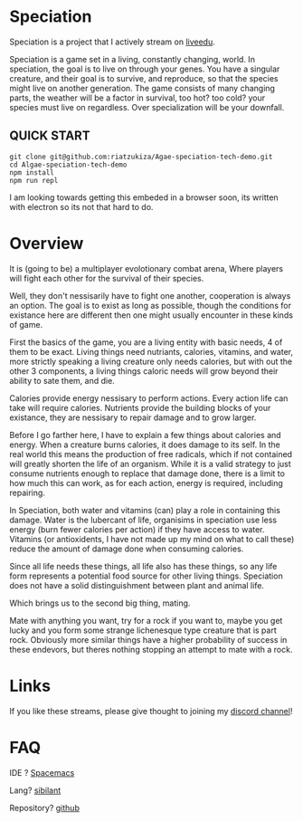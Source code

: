 # Speciation

Speciation is a project that I actively stream on [liveedu](https://www.liveedu.tv/foamy125/REdQq-speciation/).

Speciation is a game set in a living, constantly changing, world. In speciation, the goal is to live on through your genes. 
You have a singular creature, and their goal is to survive, and reproduce, so that the species might live on another generation.
The game consists of many changing parts, the weather will be a factor in survival, too hot? too cold? your species must live on regardless. Over specialization will be your downfall.


## QUICK START

```
git clone git@github.com:riatzukiza/Agae-speciation-tech-demo.git
cd Algae-speciation-tech-demo
npm install
npm run repl
```

I am looking towards getting this embeded in a browser soon, its written with electron so its not that hard to do.

# Overview


It is (going to be) a multiplayer evolotionary combat arena, Where players will fight each other for the survival of their species.

Well, they don't nessisarily have to fight one another, cooperation is always an option. The goal is to exist as long as possible, though the conditions for existance here are different then one might usually encounter in these kinds of game.

First the basics of the game, you are a living entity with basic needs, 4 of them to be exact. Living things need nutriants, calories, vitamins, and water, more strictly speaking a living creature only needs calories, but with out the other 3 components, a living things caloric needs will grow beyond their ability to sate them, and die.

Calories provide energy nessisary to perform actions. Every action life can take will require calories. Nutrients provide the building blocks of your existance, they are nessisary to repair damage and to grow larger.

Before I go farther here, I have to explain a few things about calories and energy. When a creature burns calories, it does damage to its self. In the real world this means the production of free radicals, which if not contained will greatly shorten the life of an organism. While it is a valid strategy to just consume nutrients enough to replace that damage done, there is a limit to how much this can work, as for each action, energy is required, including repairing.

In Speciation, both water and vitamins (can) play a role in containing this damage. Water is the lubercant of life, organisims in speciation use less energy (burn fewer calories per action) if they have access to water. Vitamins (or antioxidents, I have not made up my mind on what to call these) reduce the amount of damage done when consuming calories.

Since all life needs these things, all life also has these things, so any life form represents a potential food source for other living things. Speciation does not have a solid distinguishment between plant and animal life.

Which brings us to the second big thing, mating.

Mate with anything you want, try for a rock if you want to, maybe you get lucky and you form some strange lichenesque type creature that is part rock. Obviously more similar things have a higher probability of success in these endevors, but theres nothing stopping an attempt to mate with a rock.

# Links

If you like these streams, please give thought to joining my [discord channel](https://discord.gg/G4fFay8)!

# FAQ
IDE ?    [Spacemacs](http://spacemacs.org/)

Lang?   [sibilant](https://sibilant.org/)

Repository? [github](https://github.com/riatzukiza/Speciation)
